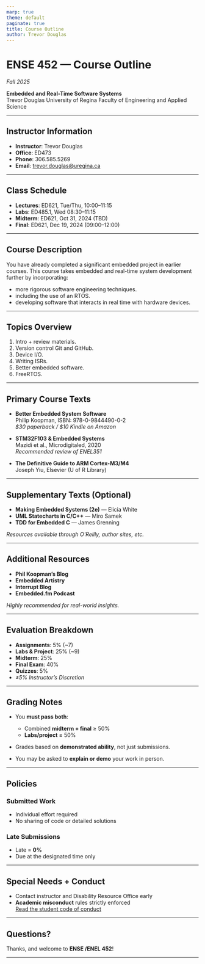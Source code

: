 ```yaml
---
marp: true
theme: default
paginate: true
title: Course Outline
author: Trevor Douglas
---
```


# ENSE 452 — Course Outline  
_Fall 2025_

**Embedded and Real-Time Software Systems**  
Trevor Douglas
University of Regina
Faculty of Engineering and Applied Science

---

## Instructor Information

- **Instructor**: Trevor Douglas  
- **Office**: ED473  
- **Phone**: 306.585.5269  
- **Email**: trevor.douglas@uregina.ca

---

## Class Schedule

- **Lectures**: ED621, Tue/Thu, 10:00–11:15  
- **Labs**: ED485.1, Wed 08:30–11:15  
- **Midterm**: ED621, Oct 31, 2024 (TBD)  
- **Final**: ED621, Dec 19, 2024 (09:00–12:00)

---

## Course Description

You have already completed a significant embedded project in earlier courses. This course takes embedded and real-time system development further by incorporating:
<br>
- more rigorous software engineering techniques.
- including the use of an RTOS.
- developing software that interacts in real time with hardware devices.

---

## Topics Overview

1. Intro + review materials.  
2. Version control Git and GitHub.  
3. Device I/O.  
4. Writing ISRs.
5. Better embedded software.
6. FreeRTOS.
     
---

## Primary Course Texts

- **Better Embedded System Software**  
  Philip Koopman, ISBN: 978-0-9844490-0-2  
  _$30 paperback / $10 Kindle on Amazon_

- **STM32F103 & Embedded Systems**  
  Mazidi et al., Microdigitaled, 2020  
  _Recommended review of ENEL351_

- **The Definitive Guide to ARM Cortex-M3/M4**  
  Joseph Yiu, Elsevier (U of R Library)

---

## Supplementary Texts (Optional)

- **Making Embedded Systems (2e)** — Elicia White  
- **UML Statecharts in C/C++** — Miro Samek  
- **TDD for Embedded C** — James Grenning  

_Resources available through O'Reilly, author sites, etc._

---

## Additional Resources

- **Phil Koopman’s Blog**  
- **Embedded Artistry**  
- **Interrupt Blog**  
- **Embedded.fm Podcast**

_Highly recommended for real-world insights._

---

## Evaluation Breakdown

- **Assignments**: 5% (~7)  
- **Labs & Project**: 25% (~9)  
- **Midterm**: 25%  
- **Final Exam**: 40%  
- **Quizzes**: 5%  
- _±5% Instructor’s Discretion_

---

## Grading Notes

- You **must pass both**:  
  - Combined **midterm + final** ≥ 50%  
  - **Labs/project** ≥ 50%

- Grades based on **demonstrated ability**, not just submissions.
- You may be asked to **explain or demo** your work in person.

---

## Policies

### Submitted Work

- Individual effort required  
- No sharing of code or detailed solutions

### Late Submissions

- Late = **0%**  
- Due at the designated time only

---

## Special Needs + Conduct

- Contact instructor and Disability Resource Office early  
- **Academic misconduct** rules strictly enforced  
  [Read the student code of conduct](https://www.uregina.ca/student/registrar/resources-for-students/academic-calendars-and-schedule/undergraduate-calendar/assets/pdf/2024-25/student-code-of-conduct-and-right-to-appeal.pdf)

---

## Questions?

Thanks, and welcome to **ENSE /ENEL 452**!

---
